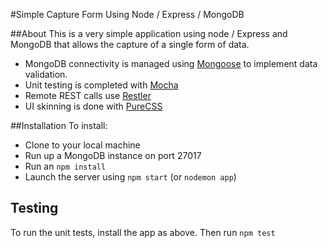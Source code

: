 #Simple Capture Form Using Node / Express / MongoDB

##About
This is a very simple application using node / Express and MongoDB that allows the capture of a single form of data.

* MongoDB connectivity is managed using [Mongoose](http://mongoosejs.com/) to implement data validation.
* Unit testing is completed with [Mocha](https://mochajs.org/)
* Remote REST calls use [Restler](https://github.com/danwrong/restler)
* UI skinning is done with [PureCSS](http://purecss.io/)

##Installation
To install:
* Clone to your local machine
* Run up a MongoDB instance on port 27017
* Run an ```npm install```
* Launch the server using ```npm start``` (or ```nodemon app```)


## Testing
To run the unit tests, install the app as above. Then run ```npm test```
